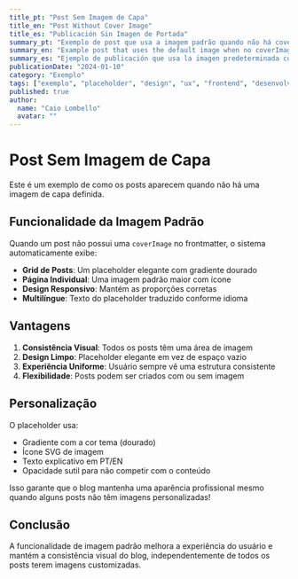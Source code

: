 ```yaml
---
title_pt: "Post Sem Imagem de Capa"
title_en: "Post Without Cover Image"
title_es: "Publicación Sin Imagen de Portada"
summary_pt: "Exemplo de post que usa a imagem padrão quando não há coverImage definida"
summary_en: "Example post that uses the default image when no coverImage is defined"
summary_es: "Ejemplo de publicación que usa la imagen predeterminada cuando no hay coverImage definida"
publicationDate: "2024-01-10"
category: "Exemplo"
tags: ["exemplo", "placeholder", "design", "ux", "frontend", "desenvolvimento"]
published: true
author:
  name: "Caio Lombello"
  avatar: ""
---
```


# Post Sem Imagem de Capa

Este é um exemplo de como os posts aparecem quando não há uma imagem de capa definida.

## Funcionalidade da Imagem Padrão

Quando um post não possui uma `coverImage` no frontmatter, o sistema automaticamente exibe:

- **Grid de Posts**: Um placeholder elegante com gradiente dourado
- **Página Individual**: Uma imagem padrão maior com ícone
- **Design Responsivo**: Mantém as proporções corretas
- **Multilíngue**: Texto do placeholder traduzido conforme idioma

## Vantagens

1. **Consistência Visual**: Todos os posts têm uma área de imagem
2. **Design Limpo**: Placeholder elegante em vez de espaço vazio
3. **Experiência Uniforme**: Usuário sempre vê uma estrutura consistente
4. **Flexibilidade**: Posts podem ser criados com ou sem imagem

## Personalização

O placeholder usa:
- Gradiente com a cor tema (dourado)
- Ícone SVG de imagem
- Texto explicativo em PT/EN
- Opacidade sutil para não competir com o conteúdo

Isso garante que o blog mantenha uma aparência profissional mesmo quando alguns posts não têm imagens personalizadas!

## Conclusão

A funcionalidade de imagem padrão melhora a experiência do usuário e mantém a consistência visual do blog, independentemente de todos os posts terem imagens customizadas. 